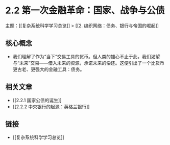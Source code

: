 # 2.2 第一次金融革命：国家、战争与公债

主题：[[复杂系统科学学习总览]] > [[2. 编织网络：债务、银行与帝国的崛起]]

## 核心概念

- 我们理解了作为“当下”交易工具的货币。但人类的雄心不止于此，我们渴望与“未来”交易——借入未来的资源，承诺未来的偿还。这便引出了一个比货币更古老、更强大的金融工具：债务。

## 相关文章

- [[2.2.1 国家公债的诞生]]
- [[2.2.2 中央银行的起源：英格兰银行]]

## 链接

- [[复杂系统科学学习总览]]
